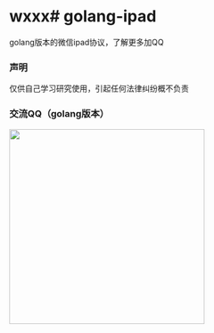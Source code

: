 # wxxx# golang-ipad 

golang版本的微信ipad协议，了解更多加QQ

### 声明

仅供自己学习研究使用，引起任何法律纠纷概不负责

### 交流QQ（golang版本）
 <img src="https://ht-dev.oss-cn-beijing.aliyuncs.com/images/20200712/lmxQKAj8Qx1DCQv0VXC5rbzZRUxZWi9dhzytGZHi.jpeg" width = "350" alt="" align=center />
